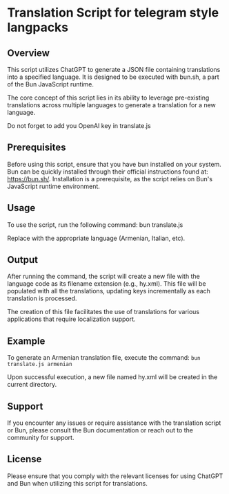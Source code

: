 # Translation Script for telegram style langpacks

## Overview
This script utilizes ChatGPT to generate a JSON file containing translations into a specified language. It is designed to be executed with bun.sh, a part of the Bun JavaScript runtime.

The core concept of this script lies in its ability to leverage pre-existing translations across multiple languages to generate a translation for a new language.

Do not forget to add you OpenAI key in translate.js

## Prerequisites
Before using this script, ensure that you have bun installed on your system. Bun can be quickly installed through their official instructions found at: https://bun.sh/. Installation is a prerequisite, as the script relies on Bun's JavaScript runtime environment.

## Usage
To use the script, run the following command:
bun translate.js <language>

Replace <language> with the appropriate language (Armenian, Italian, etc).

## Output
After running the command, the script will create a new file with the language code as its filename extension (e.g., hy.xml). This file will be populated with all the translations, updating keys incrementally as each translation is processed.

The creation of this file facilitates the use of translations for various applications that require localization support.

## Example
To generate an Armenian translation file, execute the command:
```bun translate.js armenian```

Upon successful execution, a new file named hy.xml will be created in the current directory.

## Support
If you encounter any issues or require assistance with the translation script or Bun, please consult the Bun documentation or reach out to the community for support.

## License
Please ensure that you comply with the relevant licenses for using ChatGPT and Bun when utilizing this script for translations.